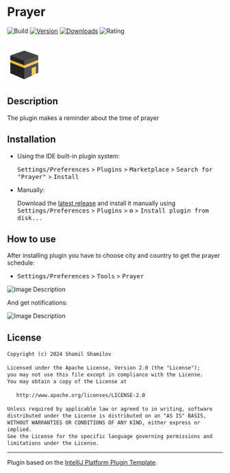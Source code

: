 # Prayer

![Build](https://github.com/shamillov/Prayer/workflows/Build/badge.svg)
[![Version](https://img.shields.io/jetbrains/plugin/v/23663-prayer.svg)](https://plugins.jetbrains.com/plugin/23663-prayer)
[![Downloads](https://img.shields.io/jetbrains/plugin/d/23663-prayer.svg)](https://plugins.jetbrains.com/plugin/23663-prayer)
![Rating](https://img.shields.io/jetbrains/plugin/r/rating/23663-prayer)

<br />
<div>
  <a href="https://github.com/shamillov/Prayer">
    <img src="src/main/resources/META-INF/pluginIcon.svg" alt="Logo" width="80" height="80">
  </a>
</div>

## Description
<!-- Plugin description -->
The plugin makes a reminder about the time of prayer
<!-- Plugin description end -->

## Installation

- Using the IDE built-in plugin system:

  <kbd>Settings/Preferences</kbd> > <kbd>Plugins</kbd> > <kbd>Marketplace</kbd> > <kbd>Search for "Prayer"</kbd> >
  <kbd>Install</kbd>

- Manually:

  Download the [latest release](https://github.com/shamillov/Prayer/releases/latest) and install it manually using
  <kbd>Settings/Preferences</kbd> > <kbd>Plugins</kbd> > <kbd>⚙️</kbd> > <kbd>Install plugin from disk...</kbd>

## How to use

After installing plugin you have to choose city and country to get the prayer schedule:

-   <kbd>Settings/Preferences</kbd> > <kbd>Tools</kbd> > <kbd>Prayer</kbd>

<img src="https://github.com/shamillov/Prayer/assets/45718645/b3b27527-52bc-46e7-ba94-53c1c7f4f4f5" alt="Image Description" width="500"/>

And get notifications:

<img src="https://github.com/shamillov/Prayer/assets/45718645/7fdaa439-918b-465d-9e42-80079a016b34" alt="Image Description" width="300"/>

## License

```
Copyright (c) 2024 Shamil Shamilov

Licensed under the Apache License, Version 2.0 (the "License");
you may not use this file except in compliance with the License.
You may obtain a copy of the License at

   http://www.apache.org/licenses/LICENSE-2.0

Unless required by applicable law or agreed to in writing, software
distributed under the License is distributed on an "AS IS" BASIS,
WITHOUT WARRANTIES OR CONDITIONS OF ANY KIND, either express or implied.
See the License for the specific language governing permissions and
limitations under the License.
```

---
Plugin based on the [IntelliJ Platform Plugin Template][template].

[template]: https://github.com/JetBrains/intellij-platform-plugin-template
[docs:plugin-description]: https://plugins.jetbrains.com/docs/intellij/plugin-user-experience.html#plugin-description-and-presentation
